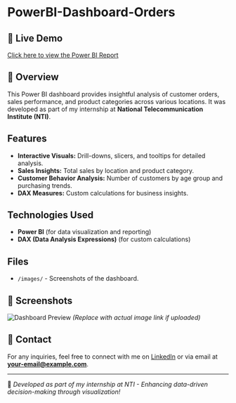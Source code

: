 # PowerBI-Dashboard-Orders

## 🔗 Live Demo
[Click here to view the Power BI Report]([your-powerbi-link](https://app.powerbi.com/view?r=eyJrIjoiZDExNTA0NDktMGMxNC00ZmNkLTliNDMtYzJlMjM4MTUyYzZmIiwidCI6ImVhZjYyNGM4LWEwYzQtNDE5NS04N2QyLTQ0M2U1ZDc1MTZjZCIsImMiOjh9&pageName=c9e3f480725aa079ded0))

## 📌 Overview
This Power BI dashboard provides insightful analysis of customer orders, sales performance, and product categories across various locations. It was developed as part of my internship at **National Telecommunication Institute (NTI)**.

## Features
- **Interactive Visuals:** Drill-downs, slicers, and tooltips for detailed analysis.
- **Sales Insights:** Total sales by location and product category.
- **Customer Behavior Analysis:** Number of customers by age group and purchasing trends.
- **DAX Measures:** Custom calculations for business insights.

## Technologies Used
- **Power BI** (for data visualization and reporting)
- **DAX (Data Analysis Expressions)** (for custom calculations)

## Files
- `/images/` - Screenshots of the dashboard.

## 📸 Screenshots
![Dashboard Preview](images/dashboard_preview.png) *(Replace with actual image link if uploaded)*


## 📧 Contact
For any inquiries, feel free to connect with me on [LinkedIn](your-linkedin-profile) or via email at **your-email@example.com**.

---
🚀 *Developed as part of my internship at NTI - Enhancing data-driven decision-making through visualization!*
